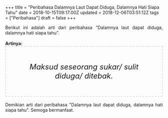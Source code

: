 +++
title = "Peribahasa Dalamnya Laut Dapat Diduga, Dalamnya Hati Siapa Tahu"
date = 2018-10-15T09:17:00Z
updated = 2018-12-06T03:51:12Z
tags = ["Peribahasa"]
draft = false
+++

<div dir="ltr" style="text-align: left;" trbidi="on"><div style="text-align: justify;">Berikut ini adalah arti dari peribahasa “Dalamnya laut dapat diduga, dalamnya hati siapa tahu”.</div><br /><div style="text-align: justify;"><b>Artinya:</b></div><div style="border: 2px dashed #ddd; font-size: 24px; height: auto; margin: 0 auto; padding: 50px; text-align: center; width: auto;"><i>Maksud seseorang sukar/ sulit diduga/ ditebak.</i></div><br /><div style="text-align: justify;">Demikian arti dari peribahasa "Dalamnya laut dapat diduga, dalamnya hati siapa tahu". Semoga bermanfaat.</div></div>
